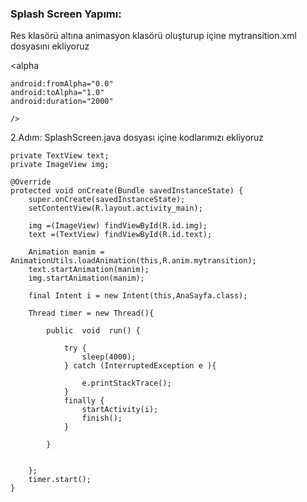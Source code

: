 ### Splash Screen Yapımı:
Res klasörü altına animasyon klasörü oluşturup içine mytransition.xml dosyasını  ekliyoruz




<alpha

    android:fromAlpha="0.0"
    android:toAlpha="1.0"
    android:duration="2000"
    
    />
  
  
2.Adım:
SplashScreen.java dosyası içine kodlarımızı ekliyoruz



    private TextView text;
    private ImageView img;

    @Override
    protected void onCreate(Bundle savedInstanceState) {
        super.onCreate(savedInstanceState);
        setContentView(R.layout.activity_main);

        img =(ImageView) findViewById(R.id.img);
        text =(TextView) findViewById(R.id.text);

        Animation manim = AnimationUtils.loadAnimation(this,R.anim.mytransition);
        text.startAnimation(manim);
        img.startAnimation(manim);

        final Intent i = new Intent(this,AnaSayfa.class);

        Thread timer = new Thread(){

            public  void  run() {

                try {
                    sleep(4000);
                } catch (InterruptedException e ){

                    e.printStackTrace();
                }
                finally {
                    startActivity(i);
                    finish();
                }

            }


        };
        timer.start();
    }


	
	
